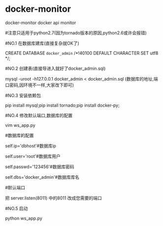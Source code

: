 # docker-monitor

docker-monitor docker api monitor 

#注意只适用于python2.7(因为tornado版本的原因,python2.6或许会报错)

#NO.1 在数据库建库(直接复杂就OK了)

  CREATE DATABASE `docker_admin` /*!40100 DEFAULT CHARACTER SET utf8 */;

#NO.2 创建表(直接导进入就好了docker_admin.sql)

  mysql -uroot -h127.0.0.1 docker_admin < docker_admin.sql (数据库的地址,端口密码,因环境不一样,大家改下即可)

#NO.3 安装依赖包

  pip install mysql;pip install tornado;pip install docker-py;

#NO.4 修改默认端口,数据库的配置

  vim ws_app.py

#数据库的配置

  self.ip='dbhost'#数据库ip

  self.user='root'#数据库用户

  self.passwd='123456'#数据库密码

  self.dbs='docker_admin'#数据库库名

#默认端口

  把 server.listen(8011) 中的8011 改成您需要的端口

#NO.5 启动

  python ws_app.py
